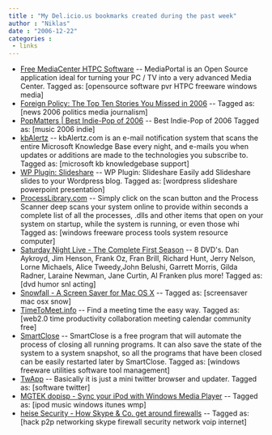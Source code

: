 ```yaml
---
title : "My Del.icio.us bookmarks created during the past week"
author : "Niklas"
date : "2006-12-22"
categories : 
 - links
---
```


- [Free MediaCenter HTPC Software](http://www.team-mediaportal.com/ "http://www.team-mediaportal.com/") -- MediaPortal is an Open Source application ideal for turning your PC / TV into a very advanced Media Center. Tagged as: \[opensource software pvr HTPC freeware windows media\]
- [Foreign Policy: The Top Ten Stories You Missed in 2006](http://web0.foreignpolicy.com/story/3652_0.html "http://web0.foreignpolicy.com/story/3652_0.html") -- Tagged as: \[news 2006 politics media journalism\]
- [PopMatters | Best Indie-Pop of 2006](http://www.popmatters.com/pm/features/article/8708/best-indie-pop-of-2006/ "http://www.popmatters.com/pm/features/article/8708/best-indie-pop-of-2006/") -- Best Indie-Pop of 2006 Tagged as: \[music 2006 indie\]
- [kbAlertz](http://kbalertz.com/ "http://kbalertz.com/") -- kbAlertz.com is an e-mail notification system that scans the entire Microsoft Knowledge Base every night, and e-mails you when updates or additions are made to the technologies you subscribe to. Tagged as: \[microsoft kb knowledgebase support\]
- [WP Plugin: Slideshare](http://weblogtoolscollection.com/archives/2006/12/20/wp-plugin-slideshare/ "http://weblogtoolscollection.com/archives/2006/12/20/wp-plugin-slideshare/") -- WP Plugin: Slideshare Easily add Slideshare slides to your Wordpress blog. Tagged as: \[wordpress slideshare powerpoint presentation\]
- [ProcessLibrary.com](http://www.processlibrary.com/processscan/ "http://www.processlibrary.com/processscan/") -- Simply click on the scan button and the Process Scanner deep scans your system online to provide within seconds a complete list of all the processes, .dlls and other items that open on your system on startup, while the system is running, or even those whi Tagged as: \[windows freeware process tools system resource computer\]
- [Saturday Night Live - The Complete First Season](http://www.amazon.com/exec/obidos/ASIN/B000JLQPYK "http://www.amazon.com/exec/obidos/ASIN/B000JLQPYK") -- 8 DVD's. Dan Aykroyd, Jim Henson, Frank Oz, Fran Brill, Richard Hunt, Jerry Nelson, Lorne Michaels, Alice Tweedy,John Belushi, Garrett Morris, Gilda Radner, Laraine Newman, Jane Curtin, Al Franken plus more! Tagged as: \[dvd humor snl acting\]
- [Snowfall - A Screen Saver for Mac OS X](http://www.alittlebitofnothingleft.net/snowfall/ "http://www.alittlebitofnothingleft.net/snowfall/") -- Tagged as: \[screensaver mac osx snow\]
- [TimeToMeet.info](http://www.timetomeet.info/ "http://www.timetomeet.info/") -- Find a meeting time the easy way. Tagged as: \[web2.0 time productivity collaboration meeting calendar community free\]
- [SmartClose](http://i.domaindlx.com/bmproductions/index.htm?http://i.domaindlx.com/bmproductions/smartclose/ "http://i.domaindlx.com/bmproductions/index.htm?http://i.domaindlx.com/bmproductions/smartclose/") -- SmartClose is a free program that will automate the process of closing all running programs. It can also save the state of the system to a system snapshot, so all the programs that have been closed can be easily restarted later by SmartClose. Tagged as: \[windows freeware utilities software tool management\]
- [TwApp](http://flashandburn.net/twapp/ "http://flashandburn.net/twapp/") -- Basically it is just a mini twitter browser and updater. Tagged as: \[software twitter\]
- [MGTEK dopisp - Sync your iPod with Windows Media Player](http://www.mgtek.com/dopisp/ "http://www.mgtek.com/dopisp/") -- Tagged as: \[ipod music windows itunes wmp\]
- [heise Security - How Skype & Co. get around firewalls](http://www.heise-security.co.uk/articles/82481 "http://www.heise-security.co.uk/articles/82481") -- Tagged as: \[hack p2p networking skype firewall security network voip internet\]
